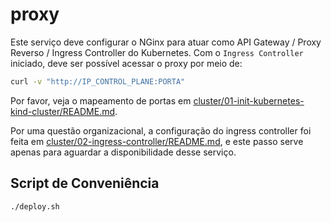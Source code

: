 # proxy

Este serviço deve configurar o NGinx para atuar como API Gateway / Proxy Reverso / Ingress Controller do Kubernetes. Com o `Ingress Controller` iniciado, deve ser possível acessar o proxy por meio de:

```sh
curl -v "http://IP_CONTROL_PLANE:PORTA"
```

Por favor, veja o mapeamento de portas em [cluster/01-init-kubernetes-kind-cluster/README.md](../../cluster/01-init-kubernetes-kind-cluster/README.md).

Por uma questão organizacional, a configuração do ingress controller foi feita em [cluster/02-ingress-controller/README.md](../../cluster/02-ingress-controller/README.md), e este passo serve apenas para aguardar a disponibilidade desse serviço.

## Script de Conveniência

```sh
./deploy.sh
```

